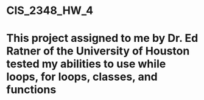 # CIS_2348_HW_4

# This project assigned to me by Dr. Ed Ratner of the University of Houston tested my abilities to use while loops, for loops, classes, and functions 
